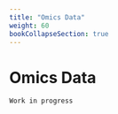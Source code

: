 ```yaml
---
title: "Omics Data"
weight: 60
bookCollapseSection: true
---
```


# Omics Data
```
Work in progress
```
